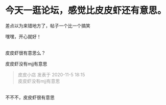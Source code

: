 # 今天一逛论坛，感觉比皮皮虾还有意思。


差点以为来错地方了，帖子一个比一个搞笑

嘿嘿，开心就好！<br />
<br />
<img src="static/image/smiley/default/lol.gif" smilieid="12" border="0" alt="" /><img src="static/image/smiley/default/lol.gif" smilieid="12" border="0" alt="" /><img src="static/image/smiley/default/lol.gif" smilieid="12" border="0" alt="" />

皮皮虾很有意思么？<img id="aimg_Z466N" onclick="zoom(this, this.src, 0, 0, 0)" class="zoom" src="https://cdn.jsdelivr.net/gh/hishis/forum-master/public/images/patch.gif" onmouseover="img_onmouseoverfunc(this)" onload="thumbImg(this)" border="0" alt="" />

皮皮虾没有mjj有意思<img id="aimg_Or44U" onclick="zoom(this, this.src, 0, 0, 0)" class="zoom" src="https://cdn.jsdelivr.net/gh/hishis/forum-master/public/images/patch.gif" onmouseover="img_onmouseoverfunc(this)" onload="thumbImg(this)" border="0" alt="" />

<div class="quote"><blockquote><font color="#999999">皮皮小店 发表于 2020-11-5 18:15</font><br />
<font color="#999999">皮皮虾没有mjj有意思</font></blockquote></div><br />
不不不，皮皮虾很有意思
